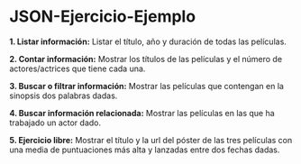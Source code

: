 # JSON-Ejercicio-Ejemplo

**1. Listar información:** Listar el título, año y duración de todas las películas.

**2. Contar información:** Mostrar los títulos de las películas y el número de actores/actrices que tiene cada una.

**3. Buscar o filtrar información:** Mostrar las películas que contengan en la sinopsis dos palabras dadas.

**4. Buscar información relacionada:** Mostrar las películas en las que ha trabajado un actor dado.

**5. Ejercicio libre:** Mostrar el título y la url del póster de las tres películas con una media de puntuaciones más alta y lanzadas entre dos fechas dadas.
